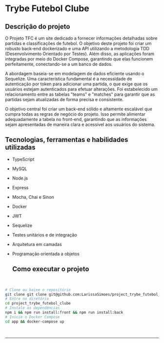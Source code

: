 # Trybe Futebol Clube

## Descrição do projeto

O Projeto TFC é um site dedicado a fornecer informações detalhadas sobre partidas e classificações de futebol. O objetivo deste projeto foi criar um robusto back-end dockerizado e uma API utilizando a metodologia TDD (Desenvolvimento Orientado por Testes). Além disso, as aplicações foram integradas por meio do Docker Compose, garantindo que elas funcionem perfeitamente, conectando-se a um banco de dados.

A abordagem baseia-se em modelagem de dados eficiente usando o Sequelize. Uma característica fundamental é a necessidade de autenticação por token para adicionar uma partida, o que exige que os usuários estejam autenticados para efetuar alterações. Foi estabelecido um relacionamento entre as tabelas "teams" e "matches" para garantir que as partidas sejam atualizadas de forma precisa e consistente.

O objetivo central foi criar um back-end sólido e altamente escalável que cumpra todas as regras de negócio do projeto. Isso permite alimentar adequadamente a tabela no front-end, garantindo que as informações sejam apresentadas de maneira clara e acessível aos usuários do sistema.

## Tecnologias, ferramentas e habilidades utilizadas
- TypeScript
- MySQL
- Node.js 
-  Express
- Mocha, Chai e Sinon
- Docker
- JWT
- Sequelize
- Testes unitários e de integração
- Arquitetura em camadas
- Programação orientada a objetos

  ## Como executar o projeto

<br/>

```bash
# Clone ou baixe o repositório
git clone git clone git@github.com:LarissaSimoes/project_trybe_futebol_clube.git
# Entre no diretório
cd project_trybe_futebol_clube
# Instale as dependências
npm i && npm run install:front && npm run install:back
# Inicie o Docker Compose
cd app && docker-compose up
```

<br /><hr /><br />

